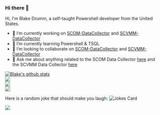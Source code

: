 ### Hi there 👋

<!--
**blakedrumm/blakedrumm** is a ✨ _special_ ✨ repository because its `README.md` (this file) appears on your GitHub profile.

Here are some ideas to get you started:

- 🔭 I’m currently working on ...
- 🌱 I’m currently learning ...
- 👯 I’m looking to collaborate on ...
- 🤔 I’m looking for help with ...
- 💬 Ask me about ...
- 📫 How to reach me: ...
- 😄 Pronouns: ...
- ⚡ Fun fact: ...
-->

Hi, I'm Blake Drumm, a self-taught Powershell developer from the United States.

- 🔭 I’m currently working on [SCOM-DataCollector](https://github.com/blakedrumm/SCOM-Scripts-and-SQL/releases/latest) and [SCVMM-DataCollector](https://github.com/blakedrumm/SCVMM-Scripts-and-SQL/releases/latest)
- 🌱 I’m currently learning Powershell & TSQL
- 👯 I’m looking to collaborate on [SCOM-DataCollector](https://github.com/blakedrumm/SCOM-Scripts-and-SQL/releases/latest) and [SCVMM-DataCollector](https://github.com/blakedrumm/SCVMM-Scripts-and-SQL/releases/latest)
- 💬 Ask me about anything related to the SCOM Data Collector [here](https://github.com/blakedrumm/SCOM-Scripts-and-SQL/issues) and the SCVMM Data Collector [here](https://github.com/blakedrumm/SCVMM-Scripts-and-SQL/issues)
<!-- Change the `github-readme-stats.anuraghazra1.vercel.app` to `github-readme-stats.vercel.app`  -->

<div>
<a href="https://github.com/blakedrumm">
  <img align="center" src="https://blakedrumm-github-readme-stats.vercel.app/api?username=blakedrumm&show_icons=true&include_all_commits=true&count_private=true&theme=vue-dark" alt="Blake's github stats" />
</a>
 </div>
 <div>
<a href="https://github.com/blakedrumm">
  <!-- Change the `github-readme-stats.anuraghazra1.vercel.app` to `github-readme-stats.vercel.app`  -->
  <img align="center" src="https://blakedrumm-github-readme-stats.vercel.app/api/top-langs/?username=blakedrumm&layout=compact&theme=vue-dark" />
</a>
  </div>
  <div>
<a href="https://github.com/blakedrumm/SCOM-Scripts-and-SQL/releases/latest">
  <!-- Change the `github-readme-stats.anuraghazra1.vercel.app` to `github-readme-stats.vercel.app`  -->
  <img align="center" src="https://blakedrumm-github-readme-stats.vercel.app/api/pin/?username=blakedrumm&repo=SCOM-Scripts-and-SQL&theme=vue-dark" />
</a>
  </div>
  <div>
<a href="https://github.com/blakedrumm/SCVMM-Scripts-and-SQL/releases/latest">
  <!-- Change the `github-readme-stats.anuraghazra1.vercel.app` to `github-readme-stats.vercel.app`  -->
  <img align="center" src="https://blakedrumm-github-readme-stats.vercel.app/api/pin/?username=blakedrumm&repo=SCVMM-Scripts-and-SQL&theme=vue-dark" />
</a>
</div>

Here is a random joke that should make you laugh:
![Jokes Card](https://readme-jokes.vercel.app/api)

![](https://hit.yhype.me/github/profile?user_id=63755224)
